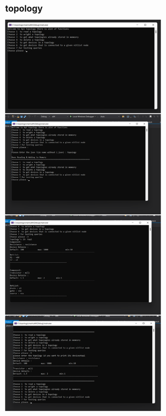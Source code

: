 # topology
![alt text](/screen/screen1.png)
![alt text](/screen/screen2.png)
![alt text](/screen/screen3.png)
![alt text](/screen/screen4.png)
